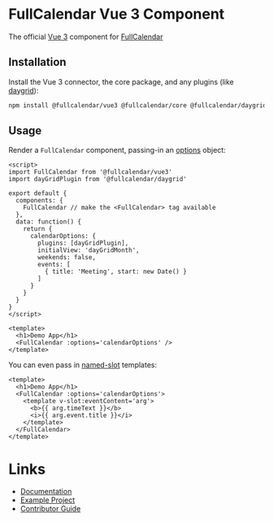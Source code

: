 
# FullCalendar Vue 3 Component

The official [Vue 3](https://vuejs.org/) component for [FullCalendar](https://fullcalendar.io)

## Installation

Install the Vue 3 connector, the core package, and any plugins (like [daygrid](https://fullcalendar.io/docs/month-view)):

```sh
npm install @fullcalendar/vue3 @fullcalendar/core @fullcalendar/daygrid
```

## Usage

Render a `FullCalendar` component, passing-in an [options](https://fullcalendar.io/docs#toc) object:

```vue
<script>
import FullCalendar from '@fullcalendar/vue3'
import dayGridPlugin from '@fullcalendar/daygrid'

export default {
  components: {
    FullCalendar // make the <FullCalendar> tag available
  },
  data: function() {
    return {
      calendarOptions: {
        plugins: [dayGridPlugin],
        initialView: 'dayGridMonth',
        weekends: false,
        events: [
          { title: 'Meeting', start: new Date() }
        ]
      }
    }
  }
}
</script>

<template>
  <h1>Demo App</h1>
  <FullCalendar :options='calendarOptions' />
</template>
```

You can even pass in [named-slot](https://vuejs.org/guide/components/slots.html#named-slots) templates:

```vue
<template>
  <h1>Demo App</h1>
  <FullCalendar :options='calendarOptions'>
    <template v-slot:eventContent='arg'>
      <b>{{ arg.timeText }}</b>
      <i>{{ arg.event.title }}</i>
    </template>
  </FullCalendar>
</template>
```

# Links

- [Documentation](https://fullcalendar.io/docs/vue)
- [Example Project](https://github.com/fullcalendar/fullcalendar-example-projects/tree/master/vue3)
- [Contributor Guide](CONTRIBUTORS.md)

